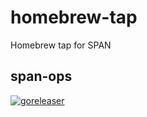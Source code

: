 # homebrew-tap
Homebrew tap for SPAN

## span-ops

[![goreleaser](https://github.com/SPANDigital/span-ops/actions/workflows/release.yml/badge.svg)](https://github.com/SPANDigital/span-ops/actions/workflows/release.yml)

